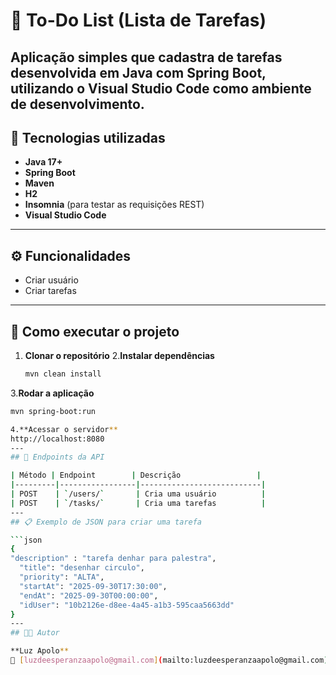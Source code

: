 # 📝 To-Do List (Lista de Tarefas)
Aplicação simples que cadastra de tarefas desenvolvida em **Java** com **Spring Boot**, utilizando o **Visual Studio Code** como ambiente de desenvolvimento.
---
## 🚀 Tecnologias utilizadas
- **Java 17+**
- **Spring Boot**
- **Maven**
- **H2** 
- **Insomnia** (para testar as requisições REST)
- **Visual Studio Code**
---
## ⚙️ Funcionalidades
- Criar usuário 
- Criar tarefas  

---

## 🔧 Como executar o projeto

1. **Clonar o repositório**
2.**Instalar dependências**
   ```bash
   mvn clean install
3.**Rodar a aplicação**
  ```bash
  mvn spring-boot:run

4.**Acessar o servidor**
http://localhost:8080
---
## 🧠 Endpoints da API

| Método | Endpoint        | Descrição                 |
|---------|-----------------|---------------------------|
| POST    | `/users/`       | Cria uma usuário          |
| POST    | `/tasks/`       | Cria uma tarefas          |
---
## 📋 Exemplo de JSON para criar uma tarefa

```json
{
  "description" : "tarefa denhar para palestra",
	"title": "desenhar circulo",
	"priority": "ALTA",
	"startAt": "2025-09-30T17:30:00",
	"endAt": "2025-09-30T00:00:00",
	"idUser": "10b2126e-d8ee-4a45-a1b3-595caa5663dd"
}
---
## 👩‍💻 Autor

**Luz Apolo**  
📧 [luzdeesperanzaapolo@gmail.com](mailto:luzdeesperanzaapolo@gmail.com)  






